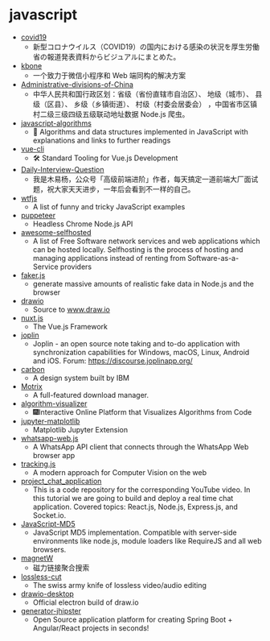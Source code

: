 # javascript
- [covid19](https://github.com/kaz-ogiwara/covid19)
  - 新型コロナウイルス（COVID19）の国内における感染の状況を厚生労働省の報道発表資料からビジュアルにまとめた。
- [kbone](https://github.com/Tencent/kbone)
  - 一个致力于微信小程序和 Web 端同构的解决方案
- [Administrative-divisions-of-China](https://github.com/modood/Administrative-divisions-of-China)
  - 中华人民共和国行政区划：省级（省份直辖市自治区）、 地级（城市）、 县级（区县）、 乡级（乡镇街道）、 村级（村委会居委会） ，中国省市区镇村二级三级四级五级联动地址数据 Node.js 爬虫。
- [javascript-algorithms](https://github.com/trekhleb/javascript-algorithms)
  - 📝 Algorithms and data structures implemented in JavaScript with explanations and links to further readings
- [vue-cli](https://github.com/vuejs/vue-cli)
  - 🛠️ Standard Tooling for Vue.js Development
- [Daily-Interview-Question](https://github.com/Advanced-Frontend/Daily-Interview-Question)
  - 我是木易杨，公众号「高级前端进阶」作者，每天搞定一道前端大厂面试题，祝大家天天进步，一年后会看到不一样的自己。
- [wtfjs](https://github.com/denysdovhan/wtfjs)
  - A list of funny and tricky JavaScript examples
- [puppeteer](https://github.com/puppeteer/puppeteer)
  - Headless Chrome Node.js API
- [awesome-selfhosted](https://github.com/awesome-selfhosted/awesome-selfhosted)
  - A list of Free Software network services and web applications which can be hosted locally. Selfhosting is the process of hosting and managing applications instead of renting from Software-as-a-Service providers
- [faker.js](https://github.com/Marak/faker.js)
  - generate massive amounts of realistic fake data in Node.js and the browser
- [drawio](https://github.com/jgraph/drawio)
  - Source to www.draw.io
- [nuxt.js](https://github.com/nuxt/nuxt.js)
  - The Vue.js Framework
- [joplin](https://github.com/laurent22/joplin)
  - Joplin - an open source note taking and to-do application with synchronization capabilities for Windows, macOS, Linux, Android and iOS. Forum: https://discourse.joplinapp.org/
- [carbon](https://github.com/carbon-design-system/carbon)
  - A design system built by IBM
- [Motrix](https://github.com/agalwood/Motrix)
  - A full-featured download manager.
- [algorithm-visualizer](https://github.com/algorithm-visualizer/algorithm-visualizer)
  - 🎆Interactive Online Platform that Visualizes Algorithms from Code
- [jupyter-matplotlib](https://github.com/matplotlib/jupyter-matplotlib)
  - Matplotlib Jupyter Extension
- [whatsapp-web.js](https://github.com/pedroslopez/whatsapp-web.js)
  - A WhatsApp API client that connects through the WhatsApp Web browser app
- [tracking.js](https://github.com/eduardolundgren/tracking.js)
  - A modern approach for Computer Vision on the web
- [project_chat_application](https://github.com/adrianhajdin/project_chat_application)
  - This is a code repository for the corresponding YouTube video. In this tutorial we are going to build and deploy a real time chat application. Covered topics: React.js, Node.js, Express.js, and Socket.io.
- [JavaScript-MD5](https://github.com/blueimp/JavaScript-MD5)
  - JavaScript MD5 implementation. Compatible with server-side environments like node.js, module loaders like RequireJS and all web browsers.
- [magnetW](https://github.com/xiandanin/magnetW)
  - 磁力链接聚合搜索
- [lossless-cut](https://github.com/mifi/lossless-cut)
  - The swiss army knife of lossless video/audio editing
- [drawio-desktop](https://github.com/jgraph/drawio-desktop)
  - Official electron build of draw.io
- [generator-jhipster](https://github.com/jhipster/generator-jhipster)
  - Open Source application platform for creating Spring Boot + Angular/React projects in seconds!
